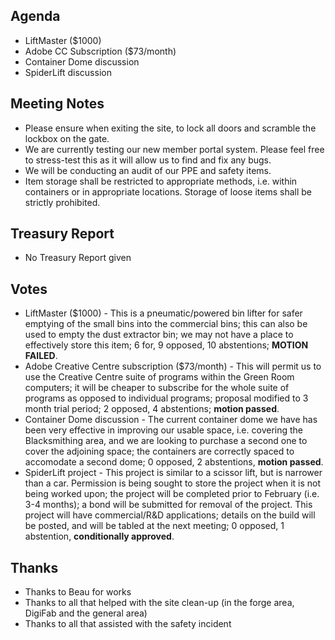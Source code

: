 ﻿---
layout: meeting
description: LiftMaster, Adobe, Container Dome
date: 2018-08-14
time:
  open: '2011'
  close: '2046'
members:
  - Drew Spriggs
  - Alex Breckell
  - James Stockdale
  - Joshua Hogendorn
  - Timothy Reichle
  - Nathan Beveridge
  - James Churchill
  - Ian Redmond
  - Brendan Halliday
  - Jaimyn Mayer
  - Scott Wilson
  - Jarod Saunders
  - Aaron Bycroft
  - Mike Morrison
  - Ivan Storr
  - Michael King
  - Meka Beecham
  - Fionn Volkov
  - Jared Dalrymple
  - Luke Hill
  - Eris Ryan
  - Sven Hanzka
  - Dave Seff
author: Michael King
signed: Alex Wixted
---

## Agenda
- LiftMaster ($1000)
- Adobe CC Subscription ($73/month)
- Container Dome discussion
- SpiderLift discussion

## Meeting Notes
- Please ensure when exiting the site, to lock all doors and scramble the lockbox on the gate.
- We are currently testing our new member portal system. Please feel free to stress-test this as it will allow us to find and fix any bugs.
- We will be conducting an audit of our PPE and safety items.
- Item storage shall be restricted to appropriate methods, i.e. within containers or in appropriate locations. Storage of loose items shall be strictly prohibited.

## Treasury Report
- No Treasury Report given

## Votes
- LiftMaster ($1000) - This is a pneumatic/powered bin lifter for safer emptying of the small bins into the commercial bins; this can also be used to empty the dust extractor bin; we may not have a place to effectively store this item; 6 for, 9 opposed, 10 abstentions; ****MOTION FAILED****.
- Adobe Creative Centre subscription ($73/month) - This will permit us to use the Creative Centre suite of programs within the Green Room computers; it will be cheaper to subscribe for the whole suite of programs as opposed to individual programs; proposal modified to 3 month trial period; 2 opposed, 4 abstentions; ****motion passed****.
- Container Dome discussion - The current container dome we have has been very effective in improving our usable space, i.e. covering the Blacksmithing area, and we are looking to purchase a second one to cover the adjoining space; the containers are correctly spaced to accomodate a second dome; 0 opposed, 2 abstentions, ****motion passed****.
- SpiderLift project - This project is similar to a scissor lift, but is narrower than a car. Permission is being sought to store the project when it is not being worked upon; the project will be completed prior to February (i.e. 3-4 months); a bond will be submitted for removal of the project. This project will have commercial/R&D applications; details on the build will be posted, and will be tabled at the next meeting; 0 opposed, 1 abstention, ****conditionally approved****.

## Thanks
- Thanks to Beau for works
- Thanks to all that helped with the site clean-up (in the forge area, DigiFab and the general area)
- Thanks to all that assisted with the safety incident